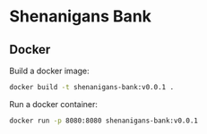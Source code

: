 # Shenanigans Bank

## Docker

Build a docker image:
```bash
docker build -t shenanigans-bank:v0.0.1 .
```

Run a docker container:
```bash
docker run -p 8080:8080 shenanigans-bank:v0.0.1
```

